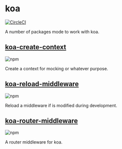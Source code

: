 # koa

[![CircleCI](https://circleci.com/gh/jameslnewell/koa.svg?style=svg)](https://circleci.com/gh/jameslnewell/koa)

A number of packages mode to work with koa.

## [koa-create-context](./koa-create-context)

![npm](https://img.shields.io/npm/v/koa-create-context.svg)

Create a context for mocking or whatever purpose.

## [koa-reload-middleware](./koa-reload-middleware)

![npm](https://img.shields.io/npm/v/koa-reload-middleware.svg)

Reload a middleware if is modified during development.

## [koa-router-middleware](./koa-router-middleware)

![npm](https://img.shields.io/npm/v/koa-router-middleware.svg)

A router middleware for koa.
